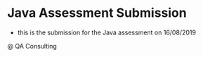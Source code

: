 # Java Assessment Submission
- this is the submission for the Java assessment on 16/08/2019

@ QA Consulting
